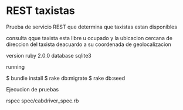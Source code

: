 # REST taxistas

Prueba de servicio REST que determina que taxistas estan disponibles

consulta qque taxista esta libre u ocupado y la ubicacion cercana de direccion del taxista deacuardo a su coordenada de geolocalizacion	

version ruby 2.0.0
database sqlite3



running

$ bundle install
$ rake db:migrate
$ rake db:seed

Ejecucion de pruebas

rspec  spec/cabdriver_spec.rb



### 
```
